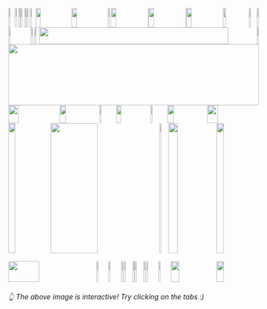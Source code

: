 <picture><source media="(prefers-color-scheme: light)" srcset="https://leonsilicon.github.io/leonsilicon/generator/generated/000.6d7290b.jpg"><source media="(prefers-color-scheme: dark)" srcset="https://leonsilicon.github.io/leonsilicon/generator/generated/000.6d7290b.jpg"><img src="https://leonsilicon.github.io/leonsilicon/generator/generated/000.6d7290b.jpg" height="39" width="2.4822695035460995%"/></picture><a href="#js-contribution-activity"><img src="https://leonsilicon.github.io/leonsilicon/generator/generated/001.45e0808.jpg" height="39" width="1.4184397163120568%"/></a><picture><source media="(prefers-color-scheme: light)" srcset="https://leonsilicon.github.io/leonsilicon/generator/generated/002.560fbb9.jpg"><source media="(prefers-color-scheme: dark)" srcset="https://leonsilicon.github.io/leonsilicon/generator/generated/002.560fbb9.jpg"><img src="https://leonsilicon.github.io/leonsilicon/generator/generated/002.560fbb9.jpg" height="39" width="0.9456264775413712%"/></picture><a href="#-the-above-image-is-interactive-try-clicking-on-the-tabs-"><img src="https://leonsilicon.github.io/leonsilicon/generator/generated/003.b02b5b0.jpg" height="39" width="1.4184397163120568%"/></a><picture><source media="(prefers-color-scheme: light)" srcset="https://leonsilicon.github.io/leonsilicon/generator/generated/004.d4cba37.jpg"><source media="(prefers-color-scheme: dark)" srcset="https://leonsilicon.github.io/leonsilicon/generator/generated/004.d4cba37.jpg"><img src="https://leonsilicon.github.io/leonsilicon/generator/generated/004.d4cba37.jpg" height="39" width="0.9456264775413712%"/></picture><a href="https://github.com/leonsilicon/leonsilicon/blob/main/readme.md"><img src="https://leonsilicon.github.io/leonsilicon/generator/generated/005.43a4f1b.jpg" height="39" width="1.4184397163120568%"/></a><picture><source media="(prefers-color-scheme: light)" srcset="https://leonsilicon.github.io/leonsilicon/generator/generated/006.33cbce5.jpg"><source media="(prefers-color-scheme: dark)" srcset="https://leonsilicon.github.io/leonsilicon/generator/generated/006.33cbce5.jpg"><img src="https://leonsilicon.github.io/leonsilicon/generator/generated/006.33cbce5.jpg" height="39" width="2.2458628841607564%"/></picture><a href="https://leonsilicon.com"><img src="https://leonsilicon.github.io/leonsilicon/generator/generated/007.2fc308e.jpg" height="39" width="14.420803782505912%"/></a><a href="https://tiktok.com/@leonsilicon"><img src="https://leonsilicon.github.io/leonsilicon/generator/generated/008.b6b8eb8.jpg" height="39" width="14.420803782505912%"/></a><picture><source media="(prefers-color-scheme: light)" srcset="https://leonsilicon.github.io/leonsilicon/generator/generated/009.0d70887.jpg"><source media="(prefers-color-scheme: dark)" srcset="https://leonsilicon.github.io/leonsilicon/generator/generated/009.0d70887.jpg"><img src="https://leonsilicon.github.io/leonsilicon/generator/generated/009.0d70887.jpg" height="39" width="1.1820330969267139%"/></picture><a href="https://instagram.com/leonsilicon"><img src="https://leonsilicon.github.io/leonsilicon/generator/generated/010.6c98e15.jpg" height="39" width="14.893617021276595%"/></a><picture><source media="(prefers-color-scheme: light)" srcset="https://leonsilicon.github.io/leonsilicon/generator/generated/011.eb00893.jpg"><source media="(prefers-color-scheme: dark)" srcset="https://leonsilicon.github.io/leonsilicon/generator/generated/011.eb00893.jpg"><img src="https://leonsilicon.github.io/leonsilicon/generator/generated/011.eb00893.jpg" height="39" width="0.2364066193853428%"/></picture><a href="https://x.com/leonsilicon"><img src="https://leonsilicon.github.io/leonsilicon/generator/generated/012.60303a9.jpg" height="39" width="14.775413711583923%"/></a><picture><source media="(prefers-color-scheme: light)" srcset="https://leonsilicon.github.io/leonsilicon/generator/generated/013.4300ced.jpg"><source media="(prefers-color-scheme: dark)" srcset="https://leonsilicon.github.io/leonsilicon/generator/generated/013.4300ced.jpg"><img src="https://leonsilicon.github.io/leonsilicon/generator/generated/013.4300ced.jpg" height="39" width="0.2364066193853428%"/></picture><a href="https://youtube.com/@leonsilicon"><img src="https://leonsilicon.github.io/leonsilicon/generator/generated/014.6bb6714.jpg" height="39" width="14.775413711583923%"/></a><picture><source media="(prefers-color-scheme: light)" srcset="https://leonsilicon.github.io/leonsilicon/generator/generated/015.4031534.jpg"><source media="(prefers-color-scheme: dark)" srcset="https://leonsilicon.github.io/leonsilicon/generator/generated/015.4031534.jpg"><img src="https://leonsilicon.github.io/leonsilicon/generator/generated/015.4031534.jpg" height="39" width="10.16548463356974%"/></picture><a href="https://github.com/leonsilicon/leonsilicon/tree/main/generator"><img src="https://leonsilicon.github.io/leonsilicon/generator/generated/016.8bbbfdd.jpg" height="39" width="3.309692671394799%"/></a><picture><source media="(prefers-color-scheme: light)" srcset="https://leonsilicon.github.io/leonsilicon/generator/generated/017.1d18d56.jpg"><source media="(prefers-color-scheme: dark)" srcset="https://leonsilicon.github.io/leonsilicon/generator/generated/017.1d18d56.jpg"><img src="https://leonsilicon.github.io/leonsilicon/generator/generated/017.1d18d56.jpg" height="39" width="0.7092198581560284%"/></picture><picture><source media="(prefers-color-scheme: light)" srcset="https://leonsilicon.github.io/leonsilicon/generator/generated/018.0683253.jpg"><source media="(prefers-color-scheme: dark)" srcset="https://leonsilicon.github.io/leonsilicon/generator/generated/018.0683253.jpg"><img src="https://leonsilicon.github.io/leonsilicon/generator/generated/018.0683253.jpg" height="34" width="8.865248226950355%"/></picture><a href="https://github.com/leonsilicon"><img src="https://leonsilicon.github.io/leonsilicon/generator/generated/019.f967b6c.jpg" height="34" width="1.5366430260047281%"/></a><picture><source media="(prefers-color-scheme: light)" srcset="https://leonsilicon.github.io/leonsilicon/generator/generated/020.529c668.jpg"><source media="(prefers-color-scheme: dark)" srcset="https://leonsilicon.github.io/leonsilicon/generator/generated/020.529c668.jpg"><img src="https://leonsilicon.github.io/leonsilicon/generator/generated/020.529c668.jpg" height="34" width="1.8912529550827424%"/></picture><a href="https://leonsilicon.com"><img src="https://leonsilicon.github.io/leonsilicon/generator/generated/021.642bf9b.jpg" height="34" width="86.99763593380615%"/></a><picture><source media="(prefers-color-scheme: light)" srcset="https://leonsilicon.github.io/leonsilicon/generator/generated/022.94b4bed.jpg"><source media="(prefers-color-scheme: dark)" srcset="https://leonsilicon.github.io/leonsilicon/generator/generated/022.94b4bed.jpg"><img src="https://leonsilicon.github.io/leonsilicon/generator/generated/022.94b4bed.jpg" height="34" width="0.7092198581560284%"/></picture><picture><source media="(prefers-color-scheme: light)" srcset="https://leonsilicon.github.io/leonsilicon/generator/generated/023.2613fd6.jpg"><source media="(prefers-color-scheme: dark)" srcset="https://leonsilicon.github.io/leonsilicon/generator/generated/023.2613fd6.jpg"><img src="https://leonsilicon.github.io/leonsilicon/generator/generated/023.2613fd6.jpg" height="123" width="100%"/></picture><picture><source media="(prefers-color-scheme: light)" srcset="https://leonsilicon.github.io/leonsilicon/generator/generated/024.01dc16f.jpg"><source media="(prefers-color-scheme: dark)" srcset="https://leonsilicon.github.io/leonsilicon/generator/generated/024.01dc16f.jpg"><img src="https://leonsilicon.github.io/leonsilicon/generator/generated/024.01dc16f.jpg" height="36" width="20.44917257683215%"/></picture><a href="https://linkedin.com/in/leonsilicon"><img src="https://leonsilicon.github.io/leonsilicon/generator/generated/025.c647303.jpg" height="36" width="15.839243498817968%"/></a><picture><source media="(prefers-color-scheme: light)" srcset="https://leonsilicon.github.io/leonsilicon/generator/generated/026.ea19bf4.jpg"><source media="(prefers-color-scheme: dark)" srcset="https://leonsilicon.github.io/leonsilicon/generator/generated/026.ea19bf4.jpg"><img src="https://leonsilicon.github.io/leonsilicon/generator/generated/026.ea19bf4.jpg" height="36" width="6.8557919621749415%"/></picture><a href="https://devpost.com/leonsilicon"><img src="https://leonsilicon.github.io/leonsilicon/generator/generated/027.667844f.jpg" height="36" width="13.59338061465721%"/></a><picture><source media="(prefers-color-scheme: light)" srcset="https://leonsilicon.github.io/leonsilicon/generator/generated/028.502ad78.jpg"><source media="(prefers-color-scheme: dark)" srcset="https://leonsilicon.github.io/leonsilicon/generator/generated/028.502ad78.jpg"><img src="https://leonsilicon.github.io/leonsilicon/generator/generated/028.502ad78.jpg" height="36" width="6.8557919621749415%"/></picture><a href="https://tiktok.com/@leonsilicon"><img src="https://leonsilicon.github.io/leonsilicon/generator/generated/029.bb0adb1.jpg" height="36" width="15.839243498817968%"/></a><picture><source media="(prefers-color-scheme: light)" srcset="https://leonsilicon.github.io/leonsilicon/generator/generated/030.522cb37.jpg"><source media="(prefers-color-scheme: dark)" srcset="https://leonsilicon.github.io/leonsilicon/generator/generated/030.522cb37.jpg"><img src="https://leonsilicon.github.io/leonsilicon/generator/generated/030.522cb37.jpg" height="36" width="20.56737588652482%"/></picture><picture><source media="(prefers-color-scheme: light)" srcset="https://leonsilicon.github.io/leonsilicon/generator/generated/031.282a137.jpg"><source media="(prefers-color-scheme: dark)" srcset="https://leonsilicon.github.io/leonsilicon/generator/generated/031.282a137.jpg"><img src="https://leonsilicon.github.io/leonsilicon/generator/generated/031.282a137.jpg" height="262" width="16.78486997635934%"/></picture><a href="https://github.com/leonsilicon/leonsilicon/bolb/main/README.md#leonsilicon"><img src="https://leonsilicon.github.io/leonsilicon/generator/generated/032.7530f2f.jpg" height="262" width="43.61702127659575%"/></a><picture><source media="(prefers-color-scheme: light)" srcset="https://leonsilicon.github.io/leonsilicon/generator/generated/033.1a3515c.jpg"><source media="(prefers-color-scheme: dark)" srcset="https://leonsilicon.github.io/leonsilicon/generator/generated/033.1a3515c.jpg"><img src="https://leonsilicon.github.io/leonsilicon/generator/generated/033.1a3515c.jpg" height="262" width="3.4278959810874707%"/></picture><a href="https://tiktok.com/@leonsilicon"><img src="https://leonsilicon.github.io/leonsilicon/generator/generated/034.63de91a.jpg" height="262" width="19.38534278959811%"/></a><picture><source media="(prefers-color-scheme: light)" srcset="https://leonsilicon.github.io/leonsilicon/generator/generated/035.282a137.jpg"><source media="(prefers-color-scheme: dark)" srcset="https://leonsilicon.github.io/leonsilicon/generator/generated/035.282a137.jpg"><img src="https://leonsilicon.github.io/leonsilicon/generator/generated/035.282a137.jpg" height="262" width="16.78486997635934%"/></picture><picture><source media="(prefers-color-scheme: light)" srcset="https://leonsilicon.github.io/leonsilicon/generator/generated/036.3dcab01.jpg"><source media="(prefers-color-scheme: dark)" srcset="https://leonsilicon.github.io/leonsilicon/generator/generated/036.3dcab01.jpg"><img src="https://leonsilicon.github.io/leonsilicon/generator/generated/036.3dcab01.jpg" height="16" width="63.829787234042556%"/></picture><a href="https://tiktok.com/@leonsilicon"><img src="https://leonsilicon.github.io/leonsilicon/generator/generated/037.ee2dcb7.jpg" height="16" width="19.38534278959811%"/></a><picture><source media="(prefers-color-scheme: light)" srcset="https://leonsilicon.github.io/leonsilicon/generator/generated/038.8f7a892.jpg"><source media="(prefers-color-scheme: dark)" srcset="https://leonsilicon.github.io/leonsilicon/generator/generated/038.8f7a892.jpg"><img src="https://leonsilicon.github.io/leonsilicon/generator/generated/038.8f7a892.jpg" height="16" width="16.78486997635934%"/></picture><picture><source media="(prefers-color-scheme: light)" srcset="https://leonsilicon.github.io/leonsilicon/generator/generated/039.04d4db2.jpg"><source media="(prefers-color-scheme: dark)" srcset="https://leonsilicon.github.io/leonsilicon/generator/generated/039.04d4db2.jpg"><img src="https://leonsilicon.github.io/leonsilicon/generator/generated/039.04d4db2.jpg" height="42" width="35.1063829787234%"/></picture><a href="https://tunnel.dev"><img src="https://leonsilicon.github.io/leonsilicon/generator/generated/040.f9c62f1.jpg" height="42" width="4.846335697399527%"/></a><a href="https://github.com/leonsilicon/leonsilicon/issues/new"><img src="https://leonsilicon.github.io/leonsilicon/generator/generated/041.377759d.jpg" height="42" width="5.08274231678487%"/></a><picture><source media="(prefers-color-scheme: light)" srcset="https://leonsilicon.github.io/leonsilicon/generator/generated/042.f6d4060.jpg"><source media="(prefers-color-scheme: dark)" srcset="https://leonsilicon.github.io/leonsilicon/generator/generated/042.f6d4060.jpg"><img src="https://leonsilicon.github.io/leonsilicon/generator/generated/042.f6d4060.jpg" height="42" width="1.0638297872340425%"/></picture><a href="https://github.com/leonsilicon"><img src="https://leonsilicon.github.io/leonsilicon/generator/generated/043.460d858.jpg" height="42" width="3.546099290780142%"/></a><picture><source media="(prefers-color-scheme: light)" srcset="https://leonsilicon.github.io/leonsilicon/generator/generated/044.7bdabdc.jpg"><source media="(prefers-color-scheme: dark)" srcset="https://leonsilicon.github.io/leonsilicon/generator/generated/044.7bdabdc.jpg"><img src="https://leonsilicon.github.io/leonsilicon/generator/generated/044.7bdabdc.jpg" height="42" width="0.7092198581560284%"/></picture><a href="https://github.com/davidarthurthomas"><img src="https://leonsilicon.github.io/leonsilicon/generator/generated/045.90da2ce.jpg" height="42" width="3.546099290780142%"/></a><picture><source media="(prefers-color-scheme: light)" srcset="https://leonsilicon.github.io/leonsilicon/generator/generated/046.778ff1e.jpg"><source media="(prefers-color-scheme: dark)" srcset="https://leonsilicon.github.io/leonsilicon/generator/generated/046.778ff1e.jpg"><img src="https://leonsilicon.github.io/leonsilicon/generator/generated/046.778ff1e.jpg" height="42" width="1.0638297872340425%"/></picture><a href="https://discord.gg/zMw6ZF2qCf"><img src="https://leonsilicon.github.io/leonsilicon/generator/generated/047.cad6b77.jpg" height="42" width="4.964539007092199%"/></a><a href="https://www.youtube.com/watch?v=dQw4w9WgXcQ"><img src="https://leonsilicon.github.io/leonsilicon/generator/generated/048.ee2bd0a.jpg" height="42" width="4.964539007092199%"/></a><a href="https://tiktok.com/@leonsilicon"><img src="https://leonsilicon.github.io/leonsilicon/generator/generated/049.1a832f0.jpg" height="42" width="18.321513002364064%"/></a><picture><source media="(prefers-color-scheme: light)" srcset="https://leonsilicon.github.io/leonsilicon/generator/generated/050.e4a4a1a.jpg"><source media="(prefers-color-scheme: dark)" srcset="https://leonsilicon.github.io/leonsilicon/generator/generated/050.e4a4a1a.jpg"><img src="https://leonsilicon.github.io/leonsilicon/generator/generated/050.e4a4a1a.jpg" height="42" width="16.78486997635934%"/></picture>
###### 👆 The above image is interactive! Try clicking on the tabs :)